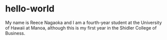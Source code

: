 # hello-world

My name is Reece Nagaoka and I am a fourth-year student at the University of Hawaii at Manoa, although this is my first year in the Shidler College of Business.
